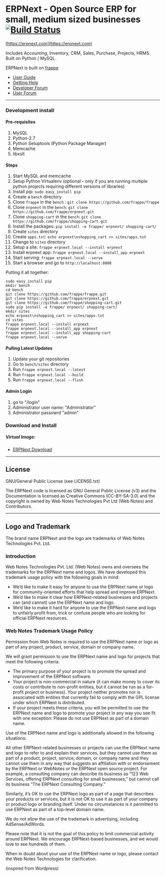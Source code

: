# ERPNext - Open Source ERP for small, medium sized businesses [![Build Status](https://travis-ci.org/frappe/erpnext.png)](https://travis-ci.org/frappe/erpnext)

[https://erpnext.com](https://erpnext.com)

Includes Accounting, Inventory, CRM, Sales, Purchase, Projects, HRMS. Built on Python / MySQL.

ERPNext is built on [frappe](https://github.com/frappe/frappe)

- [User Guide](http://erpnext.org/user-guide.html)
- [Getting Help](http://erpnext.org/getting-help.html)
- [Developer Forum](http://groups.google.com/group/erpnext-developer-forum)
- [User Forum](http://groups.google.com/group/erpnext-user-forum)

---

### Development install

#### Pre-requisites

1. MySQL
1. Python-2.7
1. Python Setuptools (Python Package Manager)
1. Memcache
1. libxslt

#### Steps

1. Start MySQL and memcache
1. Setup Python Virtualenv (optional - only if you are running multiple python projects requiring different versions of libraries)
1. Install pip: `sudo easy_install pip`
1. Create a `bench` directory
1. Clone `frappe` in the `bench` : `git clone https://github.com/frappe/frappe`
1. Clone `erpnext` in the `bench`: `git clone https://github.com/frappe/erpnext.git`
1. Clone `shopping-cart` in the `bench`: `git clone https://github.com/frappe/shopping-cart.git`
1. Install the packages: `pip install -e frappe/ erpnext/ shopping-cart/`
1. Create `sites` directory
1. Create `apps.txt`: `echo erpnext\nshopping_cart >> sites/apps.txt`
1. Change to `sites` directory
1. Setup a site: `frappe erpnext.local --install erpnext`
1. Install erpnext app: `frappe erpnext.local --install_app erpnext`
1. Start serving: `frappe erpnext.local --serve`
1. Start a browser and go to `http://localhost:8000`

Putting it all together:

```
sudo easy_install pip
mkdir bench
cd bench
git clone https://github.com/frappe/frappe.git
git clone https://github.com/frappe/erpnext.git
git clone https://github.com/frappe/shopping-cart.git
sudo pip install -e frappe/ erpnext/ shopping-cart/
mkdir sites
echo erpnext\nshopping_cart >> sites/apps.txt
cd sites
frappe erpnext.local --install erpnext
frappe erpnext.local --install_app erpnext
frappe erpnext.local --install_app shopping-cart
frappe erpnext.local --serve
```

#### Pulling Latest Updates

1. Update your git repositories
1. Go to `bench/sites` directory
1. Run `frappe erpnext.local --latest`
1. Run `frappe erpnext.local --build`
1. Run `frappe erpnext.local --flush`

#### Admin Login

1. go to "/login"
1. Administrator user name: "Administrator"
1. Administrator passowrd "admin"

### Download and Install

##### Virtual Image:

- [ERPNext Download](http://erpnext.com/erpnext-download)

---

## License

GNU/General Public License (see LICENSE.txt)

The ERPNext code is licensed as GNU General Public License (v3) and the Documentation is licensed as Creative Commons (CC-BY-SA-3.0) and the copyright is owned by Web Notes Technologies Pvt Ltd (Web Notes) and Contributors. 

---

## Logo and Trademark

The brand name ERPNext and the logo are trademarks of Web Notes Technologies Pvt. Ltd.

### Introduction

Web Notes Technologies Pvt. Ltd. (Web Notes) owns and oversees the trademarks for the ERPNext name and logos. We have developed this trademark usage policy with the following goals in mind:

- We’d like to make it easy for anyone to use the ERPNext name or logo for community-oriented efforts that help spread and improve ERPNext.
- We’d like to make it clear how ERPNext-related businesses and projects can (and cannot) use the ERPNext name and logo.
- We’d like to make it hard for anyone to use the ERPNext name and logo to unfairly profit from, trick or confuse people who are looking for official ERPNext resources.

### Web Notes Trademark Usage Policy

Permission from Web Notes is required to use the ERPNext name or logo as part of any project, product, service, domain or company name.

We will grant permission to use the ERPNext name and logo for projects that meet the following criteria:

- The primary purpose of your project is to promote the spread and improvement of the ERPNext software.
- Your project is non-commercial in nature (it can make money to cover its costs or contribute to non-profit entities, but it cannot be run as a for-profit project or business).
Your project neither promotes nor is associated with entities that currently fail to comply with the GPL license under which ERPNext is distributed.
- If your project meets these criteria, you will be permitted to use the ERPNext name and logo to promote your project in any way you see fit with one exception: Please do not use ERPNext as part of a domain name. 

Use of the ERPNext name and logo is additionally allowed in the following situations:

All other ERPNext-related businesses or projects can use the ERPNext name and logo to refer to and explain their services, but they cannot use them as part of a product, project, service, domain, or company name and they cannot use them in any way that suggests an affiliation with or endorsement by the ERPNext or WebNotes or the ERPNext open source project. For example, a consulting company can describe its business as “123 Web Services, offering ERPNext consulting for small businesses,” but cannot call its business “The ERPNext Consulting Company.”

Similarly, it’s OK to use the ERPNext logo as part of a page that describes your products or services, but it is not OK to use it as part of your company or product logo or branding itself. Under no circumstances is it permitted to use ERPNext as part of a top-level domain name.

We do not allow the use of the trademark in advertising, including AdSense/AdWords.

Please note that it is not the goal of this policy to limit commercial activity around ERPNext. We encourage ERPNext-based businesses, and we would love to see hundreds of them.

When in doubt about your use of the ERPNext name or logo, please contact the Web Notes Technologies for clarification.

(inspired from Wordpress)
